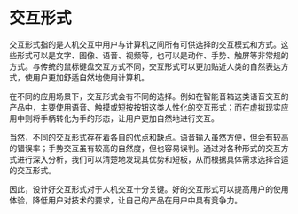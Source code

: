 # 交互形式
交互形式指的是人机交互中用户与计算机之间所有可供选择的交互模式和方式。这些形式可以是文字、图像、语音、视频等，也可以是动作、手势、触屏等非常规的方式。与传统的鼠标键盘交互方式不同，交互形式可以更加贴近人类的自然表达方式，使用户更加舒适自然地使用计算机。

在不同的应用场景下，交互形式会有不同的选择。例如在智能音箱这类语音交互的产品中，主要使用语音、触摸或短按按钮这类人性化的交互形式；而在虚拟现实应用中则将手柄转化为手的形态，让用户更加自然地进行交互。

当然，不同的交互形式存在着各自的优点和缺点。语音输入虽然方便，但会有较高的错误率；手势交互虽有较高的自然度，但也容易误判。通过对各种形式的交互方式进行深入分析，我们可以清楚地发现其优势和短板，从而根据具体需求选择合适的交互形式。

因此，设计好交互形式对于人机交互十分关键。好的交互形式可以提高用户的使用体验，降低用户对技术的要求，让自己的产品在用户中具有竞争力。